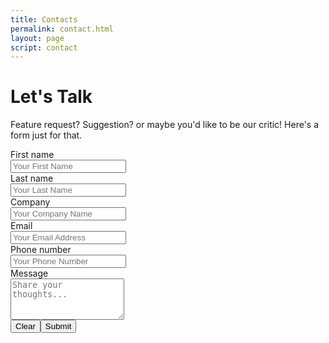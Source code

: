 ```yaml
---
title: Contacts
permalink: contact.html
layout: page
script: contact
---
```


<main class="flex flex-1 gap-4 justify-center items-center text-white">
  <div class="px-6 py-6 sm:py-12 lg:px-8 border border-zinc-500/60 rounded">
    <div class="mx-auto flex flex-col items-center justify-center text-center">
      <h1 class="text-4xl md:text-5xl font-bold tracking-tight text-zinc-300">Let&#x27;s Talk</h1>
      <p class="mt-3 text-lg text-zinc-400">Feature request? Suggestion? or maybe you&#x27;d like to be our
        critic! Here&#x27;s a form just for that.</p>
    </div>
    <form class="mx-auto mt-8 max-w-xl sm:mt-20">
      <div class="grid grid-cols-1 gap-x-8 gap-y-6 sm:grid-cols-2">
        <div><label for="first-name" class="block text-sm font-semibold leading-6 text-zinc-300">First
            name</label>
          <div class="mt-2.5"><input type="text"
              class="flex h-10 text-sm ring-offset-white file:border-0 file:bg-transparent file:text-sm file:font-medium focus-visible:outline-none focus-visible:ring-2 focus-visible:ring-slate-950 focus-visible:ring-offset-2 disabled:cursor-not-allowed disabled:opacity-50 dark:border-slate-800 dark:bg-slate-950 dark:ring-offset-slate-950 dark:placeholder:text-slate-400 dark:focus-visible:ring-slate-300 w-full rounded border border-zinc-300/60 px-3.5 py-2 text-zinc-300 shadow-sm placeholder:text-gray-400 sm:text-sm sm:leading-6 bg-transparent"
              id="first-name" placeholder="Your First Name" name="first-name" /></div>
        </div>
        <div><label for="last-name" class="block text-sm font-semibold leading-6 text-zinc-300">Last
            name</label>
          <div class="mt-2.5"><input type="text"
              class="flex h-10 text-sm ring-offset-white file:border-0 file:bg-transparent file:text-sm file:font-medium focus-visible:outline-none focus-visible:ring-2 focus-visible:ring-slate-950 focus-visible:ring-offset-2 disabled:cursor-not-allowed disabled:opacity-50 dark:border-slate-800 dark:bg-slate-950 dark:ring-offset-slate-950 dark:placeholder:text-slate-400 dark:focus-visible:ring-slate-300 w-full rounded border border-zinc-300/60 px-3.5 py-2 text-zinc-300 shadow-sm placeholder:text-gray-400 sm:text-sm sm:leading-6 bg-transparent"
              id="last-name" placeholder="Your Last Name" name="last-name" /></div>
        </div>
        <div class="sm:col-span-2"><label for="company"
            class="block text-sm font-semibold leading-6 text-zinc-300">Company</label>
          <div class="mt-2.5"><input type="text"
              class="flex h-10 text-sm ring-offset-white file:border-0 file:bg-transparent file:text-sm file:font-medium focus-visible:outline-none focus-visible:ring-2 focus-visible:ring-slate-950 focus-visible:ring-offset-2 disabled:cursor-not-allowed disabled:opacity-50 dark:border-slate-800 dark:bg-slate-950 dark:ring-offset-slate-950 dark:placeholder:text-slate-400 dark:focus-visible:ring-slate-300 w-full rounded border border-zinc-300/60 px-3.5 py-2 text-zinc-300 shadow-sm placeholder:text-gray-400 sm:text-sm sm:leading-6 bg-transparent"
              id="company" placeholder="Your Company Name" name="company" /></div>
        </div>
        <div class="sm:col-span-2"><label for="email"
            class="block text-sm font-semibold leading-6 text-zinc-300">Email</label>
          <div class="mt-2.5"><input type="email"
              class="flex h-10 text-sm ring-offset-white file:border-0 file:bg-transparent file:text-sm file:font-medium focus-visible:outline-none focus-visible:ring-2 focus-visible:ring-slate-950 focus-visible:ring-offset-2 disabled:cursor-not-allowed disabled:opacity-50 dark:border-slate-800 dark:bg-slate-950 dark:ring-offset-slate-950 dark:placeholder:text-slate-400 dark:focus-visible:ring-slate-300 w-full rounded border border-zinc-300/60 px-3.5 py-2 text-zinc-300 shadow-sm placeholder:text-gray-400 sm:text-sm sm:leading-6 bg-transparent"
              id="email" placeholder="Your Email Address" name="email" /></div>
        </div>
        <div class="sm:col-span-2"><label for="phone"
            class="block text-sm font-semibold leading-6 text-zinc-300">Phone number</label>
          <div class="mt-2.5"><input type="tel"
              class="flex h-10 text-sm ring-offset-white file:border-0 file:bg-transparent file:text-sm file:font-medium focus-visible:outline-none focus-visible:ring-2 focus-visible:ring-slate-950 focus-visible:ring-offset-2 disabled:cursor-not-allowed disabled:opacity-50 dark:border-slate-800 dark:bg-slate-950 dark:ring-offset-slate-950 dark:placeholder:text-slate-400 dark:focus-visible:ring-slate-300 w-full rounded border border-zinc-300/60 px-3.5 py-2 text-zinc-300 shadow-sm placeholder:text-gray-400 sm:text-sm sm:leading-6 bg-transparent"
              id="phone" placeholder="Your Phone Number" name="phone" /></div>
        </div>
        <div class="sm:col-span-2"><label class="text-sm font-semibold leading-6 text-zinc-300">Message</label>
          <div class="mt-2.5"><textarea name="message" id="message" rows="4"
              placeholder="Share your thoughts..."
              class="w-full rounded border border-zinc-300/60 px-3.5 py-2 text-zinc-300 shadow-sm placeholder:text-gray-400 sm:text-sm sm:leading-6 bg-transparent"></textarea>
          </div>
        </div>
      </div>
      <div class="mt-10 flex justify-end gap-4"><button
          class="inline-flex items-center justify-center whitespace-nowrap rounded-md text-sm font-medium ring-offset-white transition-colors focus-visible:outline-none focus-visible:ring-2 focus-visible:ring-slate-950 focus-visible:ring-offset-2 disabled:pointer-events-none disabled:opacity-50 dark:ring-offset-slate-950 dark:focus-visible:ring-slate-300 border border-slate-200 hover:bg-slate-100 hover:text-slate-900 dark:border-slate-800 dark:bg-slate-950 dark:hover:bg-slate-800 dark:hover:text-slate-50 h-10 px-4 py-2 bg-transparent"
          type="reset">Clear</button><button
          class="inline-flex items-center justify-center whitespace-nowrap text-sm ring-offset-white transition-colors focus-visible:outline-none focus-visible:ring-2 focus-visible:ring-slate-950 focus-visible:ring-offset-2 disabled:pointer-events-none disabled:opacity-50 dark:ring-offset-slate-950 dark:focus-visible:ring-slate-300 dark:bg-slate-50 dark:text-slate-900 dark:hover:bg-slate-50/90 h-10 px-4 py-2 bg-purple-500 hover:bg-purple-600 text-white font-semibold rounded-md"
          type="submit">Submit</button></div>
    </form>
  </div>
</main>
